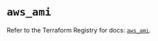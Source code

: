 # `aws_ami`

Refer to the Terraform Registry for docs: [`aws_ami`](https://registry.terraform.io/providers/hashicorp/aws/5.77.0/docs/resources/ami).
